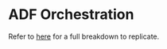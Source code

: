 # ADF Orchestration
Refer to [here](https://github.com/EdidiongEsu/Databricks_earthquake/blob/main/README.md#8--configure-earthquake-pipeline-in-adf-using-databricks-notebooks) for a full breakdown to replicate.
